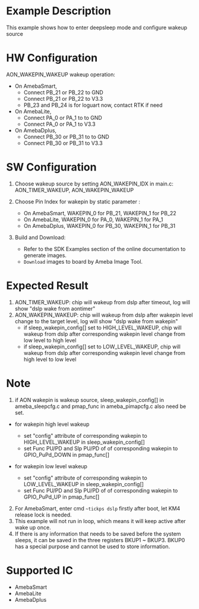 # Example Description

This example shows how to enter deepsleep mode and configure wakeup source

# HW Configuration
AON_WAKEPIN_WAKEUP wakeup operation:
* On AmebaSmart,
	- Connect PB_21 or PB_22 to GND
	- Connect PB_21 or PB_22 to V3.3
	- PB_23 and PB_24 is for loguart now, contact RTK if need
* On AmebaLite,
	- Connect PA_0 or PA_1 to to GND
	- Connect PA_0 or PA_1 to V3.3
* On AmebaDplus,
	- Connect PB_30 or PB_31 to to GND
	- Connect PB_30 or PB_31 to V3.3

# SW Configuration

1. Choose wakeup source by setting AON_WAKEPIN_IDX in main.c: AON_TIMER_WAKEUP, AON_WAKEPIN_WAKEUP
2. Choose Pin Index for wakepin by static parameter :
	* On AmebaSmart, WAKEPIN_0 for PB_21, WAKEPIN_1 for PB_22
	* On AmebaLite, WAKEPIN_0 for PA_0, WAKEPIN_1 for PA_1
	* On AmebaDplus, WAKEPIN_0 for PB_30, WAKEPIN_1 for PB_31

3. Build and Download:
   * Refer to the SDK Examples section of the online documentation to generate images.
   * `Download` images to board by Ameba Image Tool.

# Expected Result

1. AON_TIMER_WAKEUP: chip will wakeup from dslp after timeout, log will show "dslp wake from aontimer"
2. AON_WAKEPIN_WAKEUP: chip will wakeup from dslp after wakepin level change to the target level, log will show "dslp wake from wakepin"
	- if sleep_wakepin_config[] set to HIGH_LEVEL_WAKEUP, chip will wakeup from dslp after corresponding wakepin level change from low level to high level
	- if sleep_wakepin_config[] set to LOW_LEVEL_WAKEUP, chip will wakeup from dslp after corresponding wakepin level change from high level to low level

# Note

1. if AON wakepin is wakeup source, sleep_wakepin_config[] in ameba_sleepcfg.c and pmap_func in ameba_pimapcfg.c also need be set.
  - for wakepin high level wakeup

  	* set "config" attribute of corresponding wakepin to HIGH_LEVEL_WAKEUP in sleep_wakepin_config[]
  	* set Func PU/PD and Slp PU/PD of of corresponding wakepin to GPIO_PuPd_DOWN in pmap_func[]
  - for wakepin low level wakeup

  	* set "config" attribute of corresponding wakepin to LOW_LEVEL_WAKEUP in sleep_wakepin_config[]
  	* set Func PU/PD and Slp PU/PD of of corresponding wakepin to GPIO_PuPd_UP in pmap_func[]
2. For AmebaSmart, enter cmd `~tickps dslp` firstly after boot, let KM4 release lock is needed.
3. This example will not run in loop, which means it will keep active after wake up once.
4. If there is any information that needs to be saved before the system sleeps, it can be saved in the three registers BKUP1 ~ BKUP3. BKUP0 has a special purpose and cannot be used to store information.

# Supported IC

* AmebaSmart
* AmebaLite
* AmebaDplus

